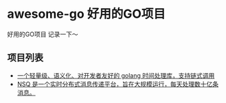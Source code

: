 # awesome-go 好用的GO项目

好用的GO项目 记录一下～

## 项目列表

* [一个轻量级、语义化、对开发者友好的 golang 时间处理库，支持链式调用](https://github.com/golang-module/carbon)
* [NSQ 是一个实时分布式消息传递平台，旨在大规模运行，每天处理数十亿条消息。](https://github.com/nsqio/nsq)